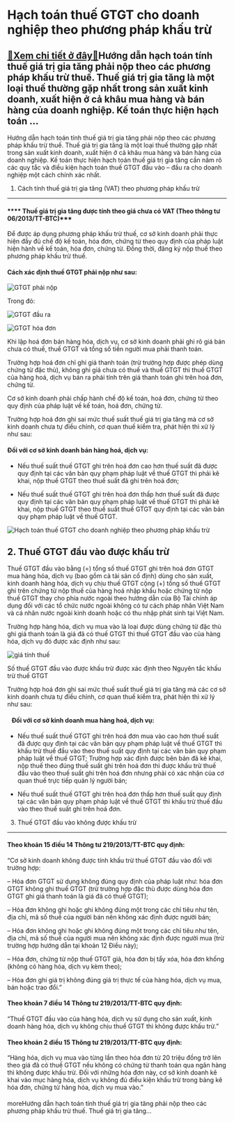 Hạch toán thuế GTGT cho doanh nghiệp theo phương pháp khấu trừ
==============================================================

[:gift:Xem chi tiết ở đây:gift:](https://hddtvn.com/hach-toan-thue-gtgt-cho-doanh-nghiep-theo-phuong-phap-khau-tru/)Hướng dẫn hạch toán tính thuế giá trị gia tăng phải nộp theo các phương pháp khấu trừ thuế. Thuế giá trị gia tăng là một loại thuế thường gặp nhất trong sản xuất kinh doanh, xuất hiện ở cả khâu mua hàng và bán hàng của doanh nghiệp. Kế toán thực hiện hạch toán …
----------------------------------------------------------------------------------------------------------------------------------------------------------------------------------------------------------------------------------------------------------------------

Hướng dẫn hạch toán tính thuế giá trị gia tăng phải nộp theo các phương pháp khấu trừ thuế. Thuế giá trị gia tăng là một loại thuế thường gặp nhất trong sản xuất kinh doanh, xuất hiện ở cả khâu mua hàng và bán hàng của doanh nghiệp. Kế toán thực hiện hạch toán thuế giá trị gia tăng cần năm rõ các quy tắc và điều kiện hạch toán thuế GTGT đầu vào – đầu ra cho doanh nghiệp một cách chính xác nhất.


1. Cách tính thuế giá trị gia tăng (VAT) theo phương pháp khấu trừ
------------------------------------------------------------------


#### **** Thuế giá trị gia tăng được tính theo giá chưa có VAT (Theo thông tư 06/2013/TT-BTC)***


Để được áp dụng phương pháp khấu trừ thuế, cơ sở kinh doanh phải thực hiện đầy đủ chế độ kế toán, hóa đơn, chứng từ theo quy định của pháp luật hiện hành về kế toán, hóa đơn, chứng từ. Đồng thời, đăng ký nộp thuế theo phương pháp khấu trừ thuế.


#### Cách xác định thuế GTGT phải nộp như sau:


![GTGT phải nộp](https://hddtvn.com/wp-content/uploads/2021/01/GTGT-phai-nop.png)


Trong đó:


![GTGT đầu ra](https://hddtvn.com/wp-content/uploads/2021/01/GTGT-dau-ra.png)


![GTGT hóa đơn](https://hddtvn.com/wp-content/uploads/2021/01/GTGT.png)


Khi lập hoá đơn bán hàng hóa, dịch vụ, cơ sở kinh doanh phải ghi rõ giá bán chưa có thuế, thuế GTGT và tổng số tiền người mua phải thanh toán.


Trường hợp hoá đơn chỉ ghi giá thanh toán (trừ trường hợp được phép dùng chứng từ đặc thù), không ghi giá chưa có thuế và thuế GTGT thì thuế GTGT của hàng hoá, dịch vụ bán ra phải tính trên giá thanh toán ghi trên hoá đơn, chứng từ.


Cơ sở kinh doanh phải chấp hành chế độ kế toán, hoá đơn, chứng từ theo quy định của pháp luật về kế toán, hoá đơn, chứng từ.


Trường hợp hoá đơn ghi sai mức thuế suất thuế giá trị gia tăng mà cơ sở kinh doanh chưa tự điều chỉnh, cơ quan thuế kiểm tra, phát hiện thì xử lý như sau:


#### Đối với cơ sở kinh doanh bán hàng hoá, dịch vụ:




* Nếu thuế suất thuế GTGT ghi trên hoá đơn cao hơn thuế suất đã được quy định tại các văn bản quy phạm pháp luật về thuế GTGT thì phải kê khai, nộp thuế GTGT theo thuế suất đã ghi trên hoá đơn;

* Nếu thuế suất thuế GTGT ghi trên hoá đơn thấp hơn thuế suất đã được quy định tại các văn bản quy phạm pháp luật về thuế GTGT thì phải kê khai, nộp thuế GTGT theo thuế suất thuế GTGT quy định tại các văn bản quy phạm pháp luật về thuế GTGT.



![Hạch toán thuế GTGT cho doanh nghiệp theo phương pháp khấu trừ](https://hddtvn.com/wp-content/uploads/2021/01/khau-tru-thue-gtgt.jpg "Hạch toán thuế GTGT cho doanh nghiệp theo phương pháp khấu trừ")


**2. Thuế GTGT đầu vào được khấu trừ**
--------------------------------------


Thuế GTGT đầu vào bằng (=) tổng số thuế GTGT ghi trên hoá đơn GTGT mua hàng hóa, dịch vụ (bao gồm cả tài sản cố định) dùng cho sản xuất, kinh doanh hàng hóa, dịch vụ chịu thuế GTGT cộng (+) tổng số thuế GTGT ghi trên chứng từ nộp thuế của hàng hoá nhập khẩu hoặc chứng từ nộp thuế GTGT thay cho phía nước ngoài theo hướng dẫn của Bộ Tài chính áp dụng đối với các tổ chức nước ngoài không có tư cách pháp nhân Việt Nam và cá nhân nước ngoài kinh doanh hoặc có thu nhập phát sinh tại Việt Nam.


Trường hợp hàng hóa, dịch vụ mua vào là loại được dùng chứng từ đặc thù ghi giá thanh toán là giá đã có thuế GTGT thì thuế GTGT đầu vào của hàng hóa, dịch vụ đó được xác định như sau:


![giá tính thuế](https://hddtvn.com/wp-content/uploads/2021/01/Giá-tính-thuế.png)


Số thuế GTGT đầu vào được khấu trừ được xác định theo Nguyên tắc khấu trừ thuế GTGT


Trường hợp hoá đơn ghi sai mức thuế suất thuế giá trị gia tăng mà các cơ sở kinh doanh chưa tự điều chỉnh, cơ quan thuế kiểm tra, phát hiện thì xử lý như sau:


####    Đối với cơ sở kinh doanh mua hàng hoá, dịch vụ:




* Nếu thuế suất thuế GTGT ghi trên hoá đơn mua vào cao hơn thuế suất đã được quy định tại các văn bản quy phạm pháp luật về thuế GTGT thì khấu trừ thuế đầu vào theo thuế suất quy định tại các văn bản quy phạm pháp luật về thuế GTGT; Trường hợp xác định được bên bán đã kê khai, nộp thuế theo đúng thuế suất ghi trên hoá đơn thì được khấu trừ thuế đầu vào theo thuế suất ghi trên hoá đơn nhưng phải có xác nhận của cơ quan thuế trực tiếp quản lý người bán;

* Nếu thuế suất thuế GTGT ghi trên hoá đơn thấp hơn thuế suất quy định tại các văn bản quy phạm pháp luật về thuế GTGT thì khấu trừ thuế đầu vào theo thuế suất ghi trên hoá đơn.



3. Thuế GTGT đầu vào không được khấu trừ
----------------------------------------


#### **Theo khoản 15 điều 14 Thông tư 219/2013/TT-BTC quy định:**


“Cơ sở kinh doanh không được tính khấu trừ thuế GTGT đầu vào đối với trường hợp:


– Hóa đơn GTGT sử dụng không đúng quy định của pháp luật như: hóa đơn GTGT không ghi thuế GTGT (trừ trường hợp đặc thù được dùng hóa đơn GTGT ghi giá thanh toán là giá đã có thuế GTGT);  

– Hóa đơn không ghi hoặc ghi không đúng một trong các chỉ tiêu như tên, địa chỉ, mã số thuế của người bán nên không xác định được người bán;  

– Hóa đơn không ghi hoặc ghi không đúng một trong các chỉ tiêu như tên, địa chỉ, mã số thuế của người mua nên không xác định được người mua (trừ trường hợp hướng dẫn tại khoản 12 Điều này);  

– Hóa đơn, chứng từ nộp thuế GTGT giả, hóa đơn bị tẩy xóa, hóa đơn khống (không có hàng hóa, dịch vụ kèm theo);  

– Hóa đơn ghi giá trị không đúng giá trị thực tế của hàng hóa, dịch vụ mua, bán hoặc trao đổi.”


#### **Theo khoản 7 điều 14 Thông tư 219/2013/TT-BTC quy định:**


“Thuế GTGT đầu vào của hàng hóa, dịch vụ sử dụng cho sản xuất, kinh doanh hàng hóa, dịch vụ không chịu thuế GTGT thì không được khấu trừ.”


#### **Theo khoản 2 điều 15 Thông tư 219/2013/TT-BTC quy định:**


“Hàng hóa, dịch vụ mua vào từng lần theo hóa đơn từ 20 triệu đồng trở lên theo giá đã có thuế GTGT nếu không có chứng từ thanh toán qua ngân hàng thì không được khấu trừ. Đối với những hóa đơn này, cơ sở kinh doanh kê khai vào mục hàng hóa, dịch vụ không đủ điều kiện khấu trừ trong bảng kê hóa đơn, chứng từ hàng hóa, dịch vụ mua vào.”


#### 


moreHướng dẫn hạch toán tính thuế giá trị gia tăng phải nộp theo các phương pháp khấu trừ thuế. Thuế giá trị gia tăng…

